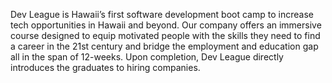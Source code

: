 Dev League is Hawaii’s first software development boot camp to increase tech opportunities in Hawaii and beyond. Our
company offers an immersive course designed to equip motivated people with the
skills they need to find a career in the 21st century and bridge the
employment and education gap all in the span of 12-weeks. Upon completion, Dev
League directly introduces the graduates to hiring companies.

